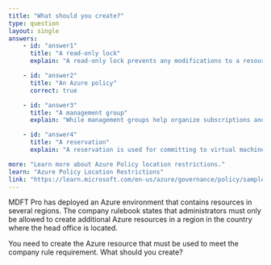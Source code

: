 ```yaml
---
title: "What should you create?"
type: question
layout: single
answers:
    - id: "answer1"
      title: "A read-only lock"
      explain: "A read-only lock prevents any modifications to a resource but cannot restrict resource creation to specific regions. Resource locks are used to prevent accidental deletion or modification of resources."

    - id: "answer2"
      title: "An Azure policy"
      correct: true

    - id: "answer3"
      title: "A management group"
      explain: "While management groups help organize subscriptions and apply governance across multiple subscriptions, they cannot directly restrict resource creation to specific regions. You would still need an Azure policy to enforce location restrictions."

    - id: "answer4"
      title: "A reservation"
      explain: "A reservation is used for committing to virtual machines for a one or three-year period to receive pricing discounts. It has no capability to restrict resource creation to specific regions."

more: "Learn more about Azure Policy location restrictions."
learn: "Azure Policy Location Restrictions"
link: "https://learn.microsoft.com/en-us/azure/governance/policy/samples/built-in-policies#general"
---
```


MDFT Pro has deployed an Azure environment that contains resources in several regions. The company rulebook states that administrators must only be allowed to create additional Azure resources in a region in the country where the head office is located. 

You need to create the Azure resource that must be used to meet the company rule
requirement. What should you create?